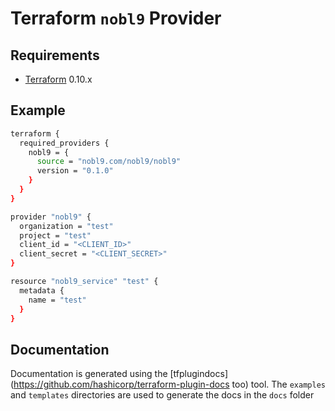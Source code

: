Terraform `nobl9` Provider
=========================



Requirements
------------

-	[Terraform](https://www.terraform.io/downloads.html) 0.10.x

Example
----------------------
```sh
terraform {
  required_providers {
    nobl9 = {
      source = "nobl9.com/nobl9/nobl9"
      version = "0.1.0"
    }
  }
}

provider "nobl9" {
  organization = "test"
  project = "test"
  client_id = "<CLIENT_ID>"
  client_secret = "<CLIENT_SECRET>"
}

resource "nobl9_service" "test" {
  metadata {
    name = "test"
  }
}
```
Documentation
-------------------

Documentation is generated using the [tfplugindocs](https://github.com/hashicorp/terraform-plugin-docs too) tool.
The `examples` and `templates` directories are used to generate the docs in the
`docs` folder
